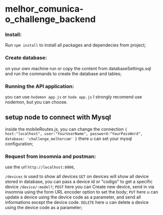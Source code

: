 # melhor_comunica-o_challenge_backend

### Install: 
 Run `npm install` to install all packages and dependecies from project;
 
### Create database:
on your own machine run or copy the content from databaseSettings.sql and run the commands to create the database and tables;


### Running the API application:

  you can use `ǹodemon app.js` or `ǹode app.js` I strongly recomend use nodemon, but you can choose.

## setup node to connect with Mysql
 inside the mobileRoutes.js, you can change the connection
 `{
        host:"localhost",
        user:"YourUserName",
        password:"YourPassWord",
        database: 'challenge_melhorcom'
    }`
    there u can set your mysql configuration;
  
### Request from insomnia and postman:

 use the url `http://localhost:8000`,
 
 `/devices` is used to show all devices 
  `GET` on devices will show all device stored in database, you can pass a device id or "codigo" to get a specific device `/device/:model?`;
  `POST` here you can Create new device, send in via insomnia using the form URL encoder option to set the body;
  `PUT` here u can update a device using the device code as a parameter, and send all informations except the device code.
  `DELETE` here u can delete a device using the device code as a parameter;
  
  

